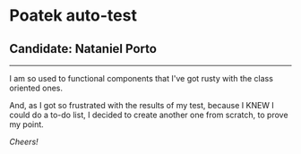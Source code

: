 # Poatek auto-test
## Candidate: Nataniel Porto
----------

I am so used to functional components that I've got rusty with the class oriented ones.

And, as I got so frustrated with the results of my test, because I KNEW I could do a to-do list, I decided to create another one from scratch, to prove my point.

*Cheers!*
